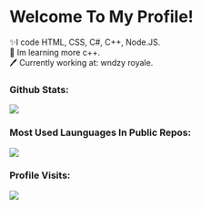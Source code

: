 # Welcome To My Profile! 

✨I code HTML, CSS, C#, C++, Node.JS.
<br>
📖 Im learning more c++.
<br>
🖊️ Currently working at: wndzy royale.
<br>

### Github Stats:
![](https://github-readme-stats.vercel.app/api?username=ofDataa&show_icons=true&include_all_commits=true&theme=dark)
<br>
### Most Used Launguages In Public Repos:
![](https://github-readme-stats.vercel.app/api/top-langs/?username=ofDataa&layout=default&theme=dark)
<br>
### Profile Visits:
![](https://profile-counter.glitch.me/ofDataa/count.svg)
